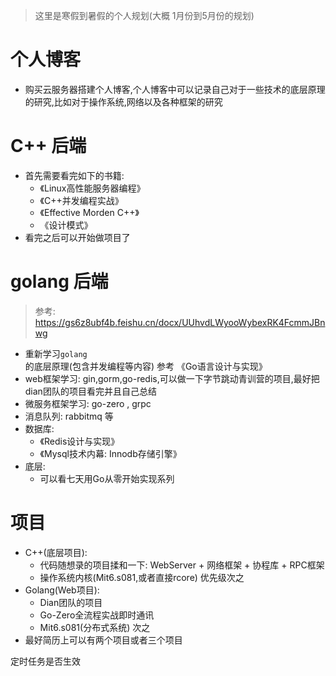 > 这里是寒假到暑假的个人规划(大概 1月份到5月份的规划)
# 个人博客
- 购买云服务器搭建个人博客,个人博客中可以记录自己对于一些技术的底层原理的研究,比如对于操作系统,网络以及各种框架的研究
# C++ 后端
- 首先需要看完如下的书籍:
	- 《Linux高性能服务器编程》
	- 《C++并发编程实战》
	- 《Effective Morden C++》
	- 《设计模式》
- 看完之后可以开始做项目了
# golang 后端
> 参考: https://gs6z8ubf4b.feishu.cn/docx/UUhvdLWyooWybexRK4FcmmJBnwg
- 重新学习`golang`的底层原理(包含并发编程等内容) 参考 《Go语言设计与实现》
- web框架学习:  gin,gorm,go-redis,可以做一下字节跳动青训营的项目,最好把dian团队的项目看完并且自己总结
- 微服务框架学习: go-zero , grpc 
- 消息队列: rabbitmq 等
- 数据库:
	- 《Redis设计与实现》
	- 《Mysql技术内幕: Innodb存储引擎》
- 底层:
	- 可以看七天用Go从零开始实现系列
# 项目
- C++(底层项目):
	- 代码随想录的项目揉和一下: WebServer + 网络框架 + 协程库 + RPC框架
	- 操作系统内核(Mit6.s081,或者直接rcore) 优先级次之
- Golang(Web项目):
	- Dian团队的项目
	- Go-Zero全流程实战即时通讯
	- Mit6.s081(分布式系统) 次之
- 最好简历上可以有两个项目或者三个项目


定时任务是否生效